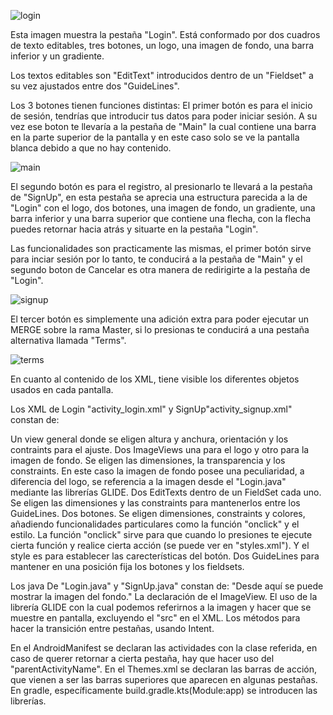![login](https://github.com/user-attachments/assets/31929424-26d9-438a-97c3-bf795f7e80da)


Esta imagen muestra la pestaña "Login".
Está conformado por dos cuadros de texto editables, tres botones, un logo, una imagen de fondo, una barra inferior y un gradiente.

Los textos editables son "EditText" introducidos dentro de un "Fieldset" a su vez ajustados entre dos "GuideLines".

Los 3 botones tienen funciones distintas: 
El primer botón es para el inicio de sesión, tendrías que introducir tus datos para poder iniciar sesión. A su vez ese boton te llevaría a la pestaña de "Main" la cual contiene una barra en la parte superior de la pantalla y en este caso solo se ve la pantalla blanca debido a que no hay contenido.

![main](https://github.com/user-attachments/assets/8080d549-e6ce-4071-8744-6180498e6a49)

El segundo botón es para el registro, al presionarlo te llevará a la pestaña de "SignUp", en esta pestaña se aprecia una estructura parecida a la de "Login" con el logo, dos botones, una imagen de fondo, un gradiente, una barra inferior y una barra superior que contiene una flecha, con la flecha puedes retornar hacia atrás y situarte en la pestaña "Login".

Las funcionalidades son practicamente las mismas, el primer botón sirve para inciar sesión por lo tanto, te conducirá a la pestaña de "Main" y el segundo boton de Cancelar es otra manera de redirigirte a la pestaña de "Login".

![signup](https://github.com/user-attachments/assets/06c019b5-fe51-4488-a5f4-e978c131ebb2)

El tercer botón es simplemente una adición extra para poder ejecutar un MERGE sobre la rama Master, si lo presionas te conducirá a una pestaña alternativa llamada "Terms".

![terms](https://github.com/user-attachments/assets/6d82fbff-abf6-4f1a-9cda-1f3a31be1579)




En cuanto al contenido de los XML, tiene visible los diferentes objetos usados en cada pantalla.

Los XML de Login "activity_login.xml" y SignUp"activity_signup.xml" constan de:

Un view general donde se eligen altura y anchura, orientación y los contraints para el ajuste.
Dos ImageViews una para el logo y otro para la imagen de fondo. Se eligen las dimensiones, la transparencia y los constraints. En este caso la imagen de fondo posee una peculiaridad, a diferencia del logo, se referencia a la imagen desde el "Login.java" mediante las librerías GLIDE.
Dos EditTexts dentro de un FieldSet cada uno. Se eligen las dimensiones y las constraints para mantenerlos entre los GuideLines.
Dos botones. Se eligen dimensiones, constraints y colores, añadiendo funcionalidades particulares como la función "onclick" y el estilo. La función "onclick" sirve para que cuando lo presiones te ejecute cierta función y realice cierta acción (se puede ver en "styles.xml"). Y el style es para establecer las carecterísticas del botón.
Dos GuideLines para mantener en una posición fija los botones y los fieldsets.

Los java De "Login.java" y "SignUp.java" constan de:
"Desde aquí se puede mostrar la imagen del fondo."
La declaración de el ImageView.
El uso de la librería GLIDE con la cual podemos referirnos a la imagen y hacer que se muestre en pantalla, excluyendo el "src" en el XML.
Los métodos para hacer la transición entre pestañas, usando Intent.

En el AndroidManifest se declaran las actividades con la clase referida, en caso de querer retornar a cierta pestaña, hay que hacer uso del "parentActivityName".
En el Themes.xml se declaran las barras de acción, que vienen a ser las barras superiores que aparecen en algunas pestañas.
En gradle, específicamente build.gradle.kts(Module:app) se introducen las librerías.









